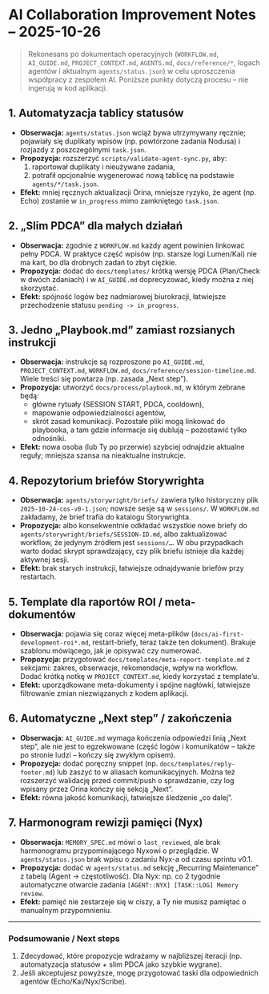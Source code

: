 # AI Collaboration Improvement Notes – 2025-10-26

> Rekonesans po dokumentach operacyjnych (`WORKFLOW.md`, `AI_GUIDE.md`, `PROJECT_CONTEXT.md`, `AGENTS.md`, `docs/reference/*`, logach agentów i aktualnym `agents/status.json`) w celu uproszczenia współpracy z zespołem AI. Poniższe punkty dotyczą procesu – nie ingerują w kod aplikacji.

## 1. Automatyzacja tablicy statusów
- **Obserwacja:** `agents/status.json` wciąż bywa utrzymywany ręcznie; pojawiały się duplikaty wpisów (np. powtórzone zadania Nodusa) i rozjazdy z poszczególnymi `task.json`.
- **Propozycja:** rozszerzyć `scripts/validate-agent-sync.py`, aby:
  1. raportował duplikaty i nieużywane zadania,
  2. potrafił opcjonalnie wygenerować nową tablicę na podstawie `agents/*/task.json`.
- **Efekt:** mniej ręcznych aktualizacji Orina, mniejsze ryzyko, że agent (np. Echo) zostanie w `in_progress` mimo zamkniętego `task.json`.

## 2. „Slim PDCA” dla małych działań
- **Obserwacja:** zgodnie z `WORKFLOW.md` każdy agent powinien linkować pełny PDCA. W praktyce część wpisów (np. starsze logi Lumen/Kai) nie ma kart, bo dla drobnych zadań to zbyt ciężkie.
- **Propozycja:** dodać do `docs/templates/` krótką wersję PDCA (Plan/Check w dwóch zdaniach) i w `AI_GUIDE.md` doprecyzować, kiedy można z niej skorzystać.
- **Efekt:** spójność logów bez nadmiarowej biurokracji, łatwiejsze przechodzenie statusu `pending -> in_progress`.

## 3. Jedno „Playbook.md” zamiast rozsianych instrukcji
- **Obserwacja:** instrukcje są rozproszone po `AI_GUIDE.md`, `PROJECT_CONTEXT.md`, `WORKFLOW.md`, `docs/reference/session-timeline.md`. Wiele treści się powtarza (np. zasada „Next step”).
- **Propozycja:** utworzyć `docs/process/playbook.md`, w którym zebrane będą:
  - główne rytuały (SESSION START, PDCA, cooldown),
  - mapowanie odpowiedzialności agentów,
  - skrót zasad komunikacji.
  Pozostałe pliki mogą linkować do playbooka, a tam gdzie informacje się dublują – pozostawić tylko odnośniki.
- **Efekt:** nowa osoba (lub Ty po przerwie) szybciej odnajdzie aktualne reguły; mniejsza szansa na nieaktualne instrukcje.

## 4. Repozytorium briefów Storywrighta
- **Obserwacja:** `agents/storywright/briefs/` zawiera tylko historyczny plik `2025-10-24-cos-v0-1.json`; nowsze sesje są w `sessions/`. W `WORKFLOW.md` zakładamy, że brief trafia do katalogu Storywrighta.
- **Propozycja:** albo konsekwentnie odkładać wszystkie nowe briefy do `agents/storywright/briefs/SESSION-ID.md`, albo zaktualizować workflow, że jedynym źródłem jest `sessions/…`. W obu przypadkach warto dodać skrypt sprawdzający, czy plik briefu istnieje dla każdej aktywnej sesji.
- **Efekt:** brak starych instrukcji, łatwiejsze odnajdywanie briefów przy restartach.

## 5. Template dla raportów ROI / meta-dokumentów
- **Obserwacja:** pojawia się coraz więcej meta-plików (`docs/ai-first-development-roi*.md`, restart-briefy, teraz także ten dokument). Brakuje szablonu mówiącego, jak je opisywać czy numerować.
- **Propozycja:** przygotować `docs/templates/meta-report-template.md` z sekcjami: zakres, obserwacje, rekomendacje, wpływ na workflow. Dodać krótką notkę w `PROJECT_CONTEXT.md`, kiedy korzystać z template’u.
- **Efekt:** uporządkowane meta-dokumenty i spójne nagłówki, łatwiejsze filtrowanie zmian niezwiązanych z kodem aplikacji.

## 6. Automatyczne „Next step” / zakończenia
- **Obserwacja:** `AI_GUIDE.md` wymaga kończenia odpowiedzi linią „Next step”, ale nie jest to egzekwowane (część logów i komunikatów – także po stronie ludzi – kończy się zwykłym opisem).
- **Propozycja:** dodać poręczny snippet (np. `docs/templates/reply-footer.md`) lub zaszyć to w aliasach komunikacyjnych. Można też rozszerzyć walidację przed commit/push o sprawdzanie, czy log wpisany przez Orina kończy się sekcją „Next”.
- **Efekt:** równa jakość komunikacji, łatwiejsze śledzenie „co dalej”.

## 7. Harmonogram rewizji pamięci (Nyx)
- **Obserwacja:** `MEMORY_SPEC.md` mówi o `last_reviewed`, ale brak harmonogramu przypominającego Nyxowi o przeglądzie. W `agents/status.json` brak wpisu o zadaniu Nyx-a od czasu sprintu v0.1.
- **Propozycja:** dodać w `agents/status.md` sekcję „Recurring Maintenance” z tabelą (Agent → częstotliwość). Dla Nyx: np. co 2 tygodnie automatyczne otwarcie zadania `[AGENT::NYX] [TASK::LOG] Memory review`.
- **Efekt:** pamięć nie zestarzeje się w ciszy, a Ty nie musisz pamiętać o manualnym przypomnieniu.

---

### Podsumowanie / Next steps
1. Zdecydować, które propozycje wdrażamy w najbliższej iteracji (np. automatyzacja statusów + slim PDCA jako szybkie wygrane).
2. Jeśli akceptujesz powyższe, mogę przygotować taski dla odpowiednich agentów (Echo/Kai/Nyx/Scribe).
